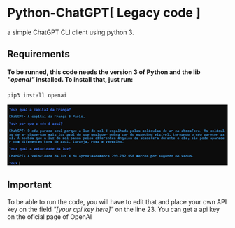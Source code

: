 # Python-ChatGPT[ Legacy code ]
a simple ChatGPT CLI client using python 3.

## Requirements
#### To be runned, this code needs the version 3 of Python and the lib _"openai"_ installed. To install that, just run:
```
pip3 install openai
```
![pic of the client working](assets/img1.png)

## Important
To be able to run the code, you will have to edit that and place your own API key on the field *"[your api key here]"* on the line 23. You can get a api key on the oficial page of OpenAI 

